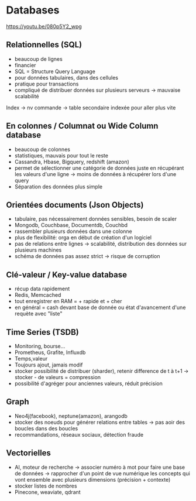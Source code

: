 
# Databases

<https://youtu.be/080p5Y2_wpg>

## Relationnelles (SQL)

* beaucoup de lignes
* financier
* SQL = Structure Query Language
* pour données tabulaires, dans des cellules
* pratique pour transactions
* compliqué de distribuer données sur plusieurs serveurs -> mauvaise scalabilité

Index
-> nv commande -> table secondaire indexée pour aller plus vite

## En colonnes / Columnat ou Wide Column database

* beaucoup de colonnes
* statistiques, mauvais pour tout le reste
* Cassandra, Hbase, Bigquery, redshift (amazon)
* permet de sélectionner une catégorie de données juste en récupérant les valeurs d'une ligne
-> moins de données à récupérer lors d'une query
* Séparation des données plus simple

## Orientées documents (Json Objects)

* tabulaire, pas nécessairement données sensibles, besoin de scaler
* Mongodb, Couchbase, Documentdb, Couchbd
* rassembler plusieurs données dans une colonne
* plus de flexibilité: orga en début de création d'un logiciel
* pas de relations entre lignes -> scalabilité, distribution des données sur plusieurs machines
* schéma de données pas assez strict -> risque de corruption

## Clé-valeur / Key-value database

* récup data rapidement
* Redis, Memcached
* tout enregistrer en RAM = + rapide et + cher
* en général = cash devant base de donnée ou état d'avancement d'une requète avec "liste"

## Time Series (TSDB)

* Monitoring, bourse...
* Prometheus, Grafite, Influxdb
* Temps,valeur
* Toujours ajout, jamais modif
* stocker possibilité de distribuer (sharder), retenir difference de t à t+1 -> stocker - de valeurs = compression
* possibilité d'agréger pour anciennes valeurs, réduit précision

## Graph

* Neo4j(facebook), neptune(amazon), arangodb
* stocker des noeuds pour générer relations entre tables
-> pas aoir des boucles dans des boucles
* recommandations, réseaux sociaux, détection fraude

## Vectorielles

* AI, moteur de recherche
-> associer numéro à mot pour faire une base de données
-> rapprocher d'un point de vue numérique les concepts qui vont ensemble avec plusieurs dimensions (précision + contexte)
* stocker listes de nombres
* Pinecone, weaviate, qdrant
